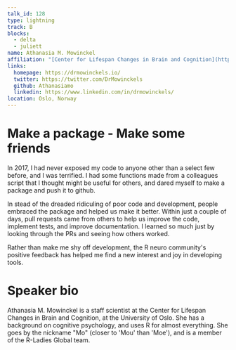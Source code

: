 ```yaml
---
talk_id: 128
type: lightning
track: B
blocks:
  - delta
  - juliett
name: Athanasia M. Mowinckel
affiliation: "[Center for Lifespan Changes in Brain and Cognition](https://www.oslobrains.no/)"
links:
  homepage: https://drmowinckels.io/
  twitter: https://twitter.com/DrMowinckels
  github: Athanasiamo
  linkedin: https://www.linkedin.com/in/drmowinckels/
location: Oslo, Norway
---
```


# Make a package - Make some friends

In 2017, I had never exposed my code to anyone other than a select few before, and I was terrified. I had some functions made from a colleagues script that I thought might be useful for others, and dared myself to make a package and push it to github.

In stead of the dreaded ridiculing of poor code and development, people embraced the package and helped us make it better. Within just a couple of days, pull requests came from others to help us improve the code, implement tests, and improve documentation. I learned so much just by looking through the PRs and seeing how others worked. 

Rather than make me shy off development, the R neuro community's positive feedback has helped me find a new interest and joy in developing tools.

# Speaker bio

Athanasia M. Mowinckel is a staff scientist at the Center for Lifespan Changes in Brain and Cognition, at the University of Oslo. 
She has a background on cognitive psychology, and uses R for almost everything. 
She goes by the nickname "Mo" (closer to 'Mou' than 'Moe'), and is a member of the R-Ladies Global team. 
